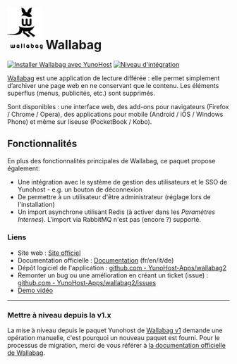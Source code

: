 # <img src="/images/wallabag_logo.svg" width="80px" alt="Logo Wallabag"> Wallabag

[![Installer Wallabag avec YunoHost](https://install-app.yunohost.org/install-with-yunohost.png)](https://install-app.yunohost.org/?app=wallabag2)
[![Niveau d'intégration](https://dash.yunohost.org/integration/wallaba2.svg)](https://dash.yunohost.org/appci/app/wallabag2)

[Wallabag](https://www.wallabag.org/) est une application de lecture différée : elle permet simplement d’archiver une page web en ne conservant que le contenu. Les éléments superflus (menus, publicités, etc.) sont supprimés.

Sont disponibles : une interface web, des add-ons pour navigateurs (Firefox / Chrome / Opera), des applications pour mobile (Android / iOS / Windows Phone) et même sur liseuse (PocketBook / Kobo).

## Fonctionnalités

En plus des fonctionnalités principales de Wallabag, ce paquet propose également:

* Une intégration avec le système de gestion des utilisateurs et le SSO de Yunohost - e.g. un bouton de déconnexion
* De permettre à un utilisateur d'être administrateur (réglage lors de l'installation)
* Un import asynchrone utilisant Redis (à activer dans les *Paramètres Internes*). L'import via RabbitMQ n'est pas (encore ?) supporté.

### Liens

+ Site web : [Site officiel](https://www.wallabag.org/)
+ Documentation officielle : [Documentation](https://doc.wallabag.org/) (fr/en/it/de)
+ Dépôt logiciel de l'application : [github.com - YunoHost-Apps/wallabag2](https://github.com/YunoHost-Apps/wallabag2_ynh)
+ Remonter un bug ou une amélioration en créant un ticket (issue) : [github.com - YunoHost-Apps/wallabag2/issues](https://github.com/YunoHost-Apps/wallabag2_ynh/issues)
+ [Demo vidéo](https://player.vimeo.com/video/167435064)

----

### Mettre à niveau depuis la v1.x

La mise à niveau depuis le paquet Yunohost de [Wallabag v1](https://github.com/YunoHost-Apps/wallabag_ynh) demande une opération manuelle, c'est pourquoi un nouveau paquet est fourni.
Pour le processus de migration, merci de vous référer à [la documentation officielle de Wallabag](https://doc.wallabag.org/fr/user/import/wallabagv1.html).

